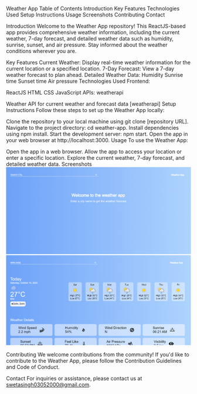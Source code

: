 Weather App
Table of Contents
Introduction
Key Features
Technologies Used
Setup Instructions
Usage
Screenshots
Contributing
Contact

Introduction
Welcome to the Weather App repository! This ReactJS-based app provides comprehensive weather information, including the current weather, 7-day forecast, and detailed weather data such as humidity, sunrise, sunset, and air pressure. Stay informed about the weather conditions wherever you are.

Key Features
Current Weather: Display real-time weather information for the current location or a specified location.
7-Day Forecast: View a 7-day weather forecast to plan ahead.
Detailed Weather Data:
Humidity
Sunrise time
Sunset time
Air pressure
Technologies Used
Frontend:

ReactJS
HTML
CSS
JavaScript
APIs: weatherapi

Weather API for current weather and forecast data
[weatherapi]
Setup Instructions
Follow these steps to set up the Weather App locally:

Clone the repository to your local machine using git clone [repository URL].
Navigate to the project directory: cd weather-app.
Install dependencies using npm install.
Start the development server: npm start.
Open the app in your web browser at http://localhost:3000.
Usage
To use the Weather App:

Open the app in a web browser.
Allow the app to access your location or enter a specific location.
Explore the current weather, 7-day forecast, and detailed weather data.
Screenshots
![Alt text](image-1.png)
![Alt text](image.png)

Contributing
We welcome contributions from the community! If you'd like to contribute to the Weather App, please follow the Contribution Guidelines and Code of Conduct.

Contact
For inquiries or assistance, please contact us at swetasingh03052000@gmail.com.